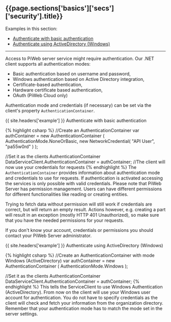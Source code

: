<h2 id="{{page.sections['basics']['secs']['security'].anchor}}">{{page.sections['basics']['secs']['security'].title}}</h2>

Examples in this section:
+ [Authenticate with basic authentication](#-example--authenticate-with-basic-authentication)
+ [Authenticate using ActiveDirectory (Windows)](#-example--authenticate-using-activedirectory-windows)
<hr>

Access to PiWeb server service might require authentication. Our .NET client supports all authentication modes:

* Basic authentication based on username and password,
* Windows authentication based on Active Directory integration,
* Certificate-based authentication,
* Hardware certificate based authentication,
* OAuth (PiWeb Cloud only)

Authentication mode and credentials (if necessary) can be set via the client's property `AuthenticationContainer`.

{{ site.headers['example'] }} Authenticate with basic authentication

{% highlight csharp %}
//Create an AuthenticationContainer
var authContainer = new AuthenticationContainer
(
  AuthenticationMode.NoneOrBasic,
  new NetworkCredential( "API User", "pa55w0rd" )
);

//Set it as the clients AuthenticationContainer
DataServiceClient.AuthenticationContainer = authContainer;
//The client will now use your credentials for requests
{% endhighlight %}
The `AuthenticationContainer` provides information about authentication mode and credentials to use for requests. If authentication is activated accessing the services is only possible with valid credentials. Please note that PiWeb Server has permission management. Users can have different permissions for different functionalities like reading or creating entities.

Trying to fetch data without permission will still work if credentials are correct, but will return an empty result. Actions however, e.g. creating a part will result in an exception (mostly HTTP 401 Unauthorized), so make sure that you have the needed permissions for your requests. <br>

If you don't know your account, credentials or permissions you should contact your PiWeb Server administrator.

{{ site.headers['example'] }} Authenticate using ActiveDirectory (Windows)

{% highlight csharp %}
//Create an AuthenticationContainer with mode Windows (ActiveDirectory)
var authContainer = new AuthenticationContainer
(
  AuthenticationMode.Windows
);

//Set it as the clients AuthenticationContainer
DataServiceClient.AuthenticationContainer = authContainer;
{% endhighlight %}
This tells the ServiceClient to use Windows Authentication (ActiveDirectory). From now on the client will use your Windows user account for authentication. You do not have to specify credentials as the client will check and fetch your information from the organization directory. <br>
Remember that your authentication mode has to match the mode set in the server settings.
